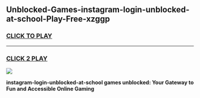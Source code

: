 
## Unblocked-Games-instagram-login-unblocked-at-school-Play-Free-xzggp
<h3>
<a href="https://premium76.site?title=instagram-login-unblocked-at-school&ref=10A">CLICK TO PLAY</a></h3>
<hr>

<h3>
<a href="https://premium76.site?title=instagram-login-unblocked-at-school&ref=10A">CLICK 2 PLAY</a>
  
</h3>

<a href="https://premium76.site?title=instagram-login-unblocked-at-school&ref=10A"><img src="https://clearcache.store/games.png"></a>


**instagram-login-unblocked-at-school games unblocked: Your Gateway to Fun and Accessible Online Gaming**
